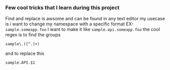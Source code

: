 ### Few cool tricks that I learn during this project 
Find and replace is awsome and can be found in any text editor my usecase is i want to change my namespace with a specific format 
EX- `sample.someapp.foo` I want to make it like `sample.api.someapp.foo` the cool regex is to find the groups
```regex
sample\.([^.]+)
```
and to replace this 
```regex
sample.API.$1
```